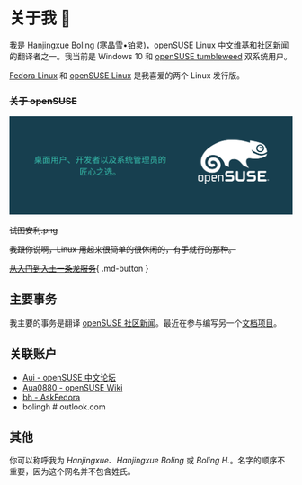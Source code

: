 # 关于我 👋

我是 [Hanjingxue Boling](https://github.com/Hanjingxue-Boling/) (寒晶雪•铂灵)，openSUSE Linux 中文维基和社区新闻的翻译者之一。我当前是 Windows 10 和 [openSUSE tumbleweed](https://www.opensuse.org/#Tumbleweed) 双系统用户。

[Fedora Linux](https://getfedora.org/) 和 [openSUSE Linux](https://www.opensuse.org/) 是我喜爱的两个 Linux 发行版。

### ~~关于 openSUSE~~

![tw](./images/Banner-makers-choice-Small-zh.png)

~~试图安利.png~~

~~我跟你说啊，Linux 用起来很简单的很休闲的，有手就行的那种。~~

[~~从入门到入土一条龙服务~~](https://zh.opensuse.org/Template:Newbie_navbar){ .md-button }

## 主要事务

我主要的事务是翻译 [openSUSE 社区新闻](https://suse.org.cn/)。最近在参与编写另一个[文档项目](https://github.com/linuxhitchhiker/THGLG)。

## 关联账户

- [Aui - openSUSE 中文论坛](https://forum.suse.org.cn/u/aui/summary)
- [Aua0880 - openSUSE Wiki](https://zh.opensuse.org/User:Aua0880)
- [bh - AskFedora](https://ask.fedoraproject.org/u/bh)
- bolingh # outlook.com

## 其他

你可以称呼我为 *Hanjingxue*、*Hanjingxue Boling* 或 *Boling H.*。名字的顺序不重要，因为这个网名并不包含姓氏。